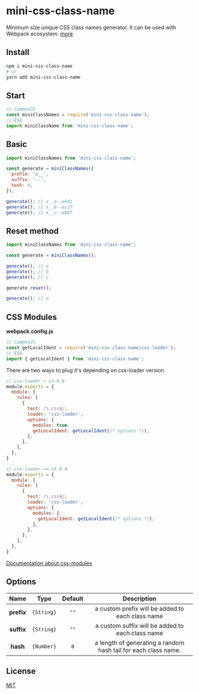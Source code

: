 # mini-css-class-name
Minimum size unique CSS class names generator.
It can be used with Webpack ecosystem. [more](#css-modules)

## Install

```bash
npm i mini-css-class-name
# or
yarn add mini-css-class-name
```

## Start

```js
// CommonJS
const miniClassNames = require('mini-css-class-name');
// ES6
import miniClassName from 'mini-css-class-name';
```

## Basic

```js
import miniClassNames from 'mini-css-class-name';

const generate = miniClassNames({
  prefix: 'x__',
  suffix: '--',
  hash: 4,
});

generate(); // x__a--e9di
generate(); // x__b--ei27
generate(); // x__c--e80f
```

## Reset method

```js
import miniClassNames from 'mini-css-class-name';

const generate = miniClassNames();

generate(); // a
generate(); // b
generate(); // c

generate.reset();

generate(); // a
```

## CSS Modules

**webpack.config.js**
```js
// CommonJS
const getLocalIdent = require('mini-css-class-name/css-loader');
// ES6
import { getLocalIdent } from 'mini-css-class-name';
```
There are two ways to plug it's depending on css-loader version.
```js
// css-loader < v3.0.0
module.exports = {
  module: {
    rules: [
      {
        test: /\.css$/,
        loader: 'css-loader',
        options: {
          modules: true,
          getLocalIdent: getLocalIdent(/* options */),
        },
      },
    ],
  },
}

// css-loader >= v3.0.0
module.exports = {
  module: {
    rules: [
      {
        test: /\.css$/,
        loader: 'css-loader',
        options: {
          modules: {
            getLocalIdent: getLocalIdent(/* options */),
          },
        },
      },
    ],
  },
}
```
[Documentation about css-modules](https://github.com/webpack-contrib/css-loader#modules)

## Options

|    Name    |   Type     | Default | Description |
|:----------:|:----------:|:-------:|:-----------:|
| **prefix** | `{String}` |  `""`   |  a custom prefix will be added to each class name
| **suffix** | `{String}` |  `""`   |  a custom suffix will be added to each class name
|  **hash**  | `{Number}` |   `0`   |  a length of generating a random hash tail for each class name.

## License

[MIT](./LICENSE)
